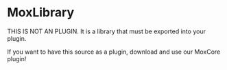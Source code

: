 # MoxLibrary
THIS IS NOT AN PLUGIN. It is a library that must be exported into your plugin.

If you want to have this source as a plugin, download and use our MoxCore plugin!
